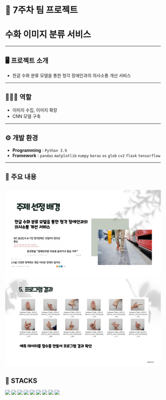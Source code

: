 # 🚩 7주차 팀 프로젝트
# **수화 이미지 분류 서비스**
----------------------------------------------------------

## 🖥️ 프로젝트 소개
- 한글 수화 분류 모델을 통한 청각 장애인과의 의사소통 개선 서비스
----------------------------------------------------------

## 🧑‍🤝‍🧑 역할
- 이미지 수집, 이미지 확장<br> 
- CNN 모델 구축

----------------------------------------------------------

## ⚙️ 개발 환경
- **Programming** : `Python 3.9`
- **Framework** : `pandas` `matplotlib`  `numpy` `keras` `os` `glob` `cv2` `flask` `tensorflow`

----------------------------------------------------------
## 📌 주요 내용
![Alt text](../read_img/07_img/hand1.png)
![Alt text](../read_img/07_img/hand2.png)
----------------------------------------------------------
## 📓 STACKS
 <img src="https://img.shields.io/badge/Python-3776AB?style=for-the-badge&logo=Python&logoColor=white"> <img src="https://img.shields.io/badge/Jupyter-F37626?style=for-the-badge&logo=Jupyter&logoColor=white"> <img src="https://img.shields.io/badge/Pandas-150458?style=for-the-badge&logo=Pandas&logoColor=white"> <img src="https://img.shields.io/badge/html5-E34F26?style=for-the-badge&logo=html5&logoColor=white"> <img src="https://img.shields.io/badge/CSS3-EC407A?style=for-the-badge&logo=CSS3&logoColor=white"> <img src="https://img.shields.io/badge/numpy-013243?style=for-the-badge&logo=numpy&logoColor=white"> <img src="https://img.shields.io/badge/scikitlearn-F7931E?style=for-the-badge&logo=scikitlearn&logoColor=white">
<img src="https://img.shields.io/badge/keras-D00000?style=for-the-badge&logo=Keras&logoColor=white">
<img src="https://img.shields.io/badge/Tensorflow-FF6F00?style=for-the-badge&logo=Tensorflow&logoColor=white">
